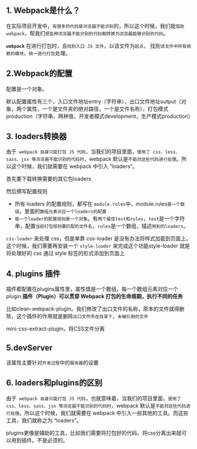 ## 1. Webpack是什么？

在实际项目开发中，`有很多的代码是浏览器不能识别`的，所以这个时候，我们就`借助webpack`，帮我们`把各种浏览器不能识别的代码都转换为浏览器能够识别的代码`。

**`webpack`** 在进行打包时，会`找到入口 JS 文件`，以该文件为`起点`， 找到`该文件中所有依赖的模块`，`统一进行打包`处理。



## 2.Webpack的配置

配置是一个对象。

默认配置属性有三个，入口文件地址entry（字符串），出口文件地址output（对象，两个属性，一个是文件夹的绝对路径，一个是文件名称），打包模式production（字符串，两种值，开发者模式development，生产模式production）



## 3. loaders转换器

由于` webpack 自身只能打包 JS 代码`，当我们的项目里面，`使用了 css、less、sass、jsx 等浏览器不能识别的代码时`，webpack 默认是`不能对这些代码进行处理`。所以这个时候，我们就需要在 webpack 中引入 “loaders”。

首先要下载转换需要的其它包loaders

然后撰写配置规则

- 所有 loaders 的配置规则，都写在 `module.rules`中，module.rules`是一个数组`，里面的`数组元素对应一个loaders的配置`
- `每一个loader的配置规则是一个对象`。有`两个属性test和rules`，`test`是一个字符串，配置`当前打包规则要匹配的文件名`，`rules`是一个数组，描述`用到的loaders`。

`css-loader` 来处理 css，但是单靠 css-loader 是没有办法将样式加载到页面上。这个时候，我们需要再安装一个 `style-loader` 来完成这个功能style-loader 就是将处理好的 css 通过 style 标签的形式添加到页面上

## 4. plugins 插件

插件都配置在plugins属性里，属性值是一个数组，每一个数组元素对应一个plugin.**插件（Plugin）可以贯穿 Webpack 打包的生命周期，执行不同的任务**

比如clean-webpack-plugin。我们修改了出口文件的名称，原本的文件就得删除，这个插件的作用就是删除`出口文件所在目录下`，`未被引用的文件`

mini-css-extract-plugin，将CSS文件分离

## 5.devServer

该属性主要针对`开发过程`中的`服务器`的设置



## 6. loaders和plugins的区别

由于` webpack 自身只能打包 JS 代码`，也就意味着，当我们的项目里面，`使用了 css、less、sass、jsx 等浏览器不能识别的代码时`，webpack 默认是`不能对这些代码进行处理`。所以这个时候，我们就需要在 webpack 中引入一些其他的工具。而这些工具，我们就称之为 “loaders”。

plugins更像是辅助的工具，比如我们需要将打包好的代码，将css分离出来就可以用到插件。不是必须的。

